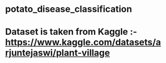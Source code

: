 # potato_disease_classification
# Dataset is taken from Kaggle :- https://www.kaggle.com/datasets/arjuntejaswi/plant-village
